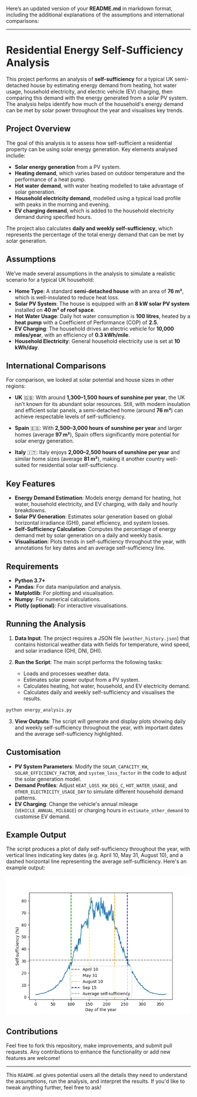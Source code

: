 Here’s an updated version of your **README.md** in markdown format, including the additional explanations of the assumptions and international comparisons:

---

# Residential Energy Self-Sufficiency Analysis

This project performs an analysis of **self-sufficiency** for a typical UK semi-detached house by estimating energy demand from heating, hot water usage, household electricity, and electric vehicle (EV) charging, then comparing this demand with the energy generated from a solar PV system. The analysis helps identify how much of the household's energy demand can be met by solar power throughout the year and visualises key trends.

## Project Overview

The goal of this analysis is to assess how self-sufficient a residential property can be using solar energy generation. Key elements analysed include:

- **Solar energy generation** from a PV system.
- **Heating demand**, which varies based on outdoor temperature and the performance of a heat pump.
- **Hot water demand**, with water heating modelled to take advantage of solar generation.
- **Household electricity demand**, modelled using a typical load profile with peaks in the morning and evening.
- **EV charging demand**, which is added to the household electricity demand during specified hours.

The project also calculates **daily and weekly self-sufficiency**, which represents the percentage of the total energy demand that can be met by solar generation.

## Assumptions

We’ve made several assumptions in the analysis to simulate a realistic scenario for a typical UK household:

- **Home Type**: A standard **semi-detached house** with an area of **76 m²**, which is well-insulated to reduce heat loss.
- **Solar PV System**: The house is equipped with an **8 kW solar PV system** installed on **40 m² of roof space**.
- **Hot Water Usage**: Daily hot water consumption is **100 litres**, heated by a **heat pump** with a Coefficient of Performance (COP) of **2.5**.
- **EV Charging**: The household drives an electric vehicle for **10,000 miles/year**, with an efficiency of **0.3 kWh/mile**.
- **Household Electricity**: General household electricity use is set at **10 kWh/day**.

## International Comparisons

For comparison, we looked at solar potential and house sizes in other regions:

- **UK** 🇬🇧: With around **1,300–1,500 hours of sunshine per year**, the UK isn’t known for its abundant solar resources. Still, with modern insulation and efficient solar panels, a semi-detached home (around **76 m²**) can achieve respectable levels of self-sufficiency.
  
- **Spain** 🇪🇸: With **2,500–3,000 hours of sunshine per year** and larger homes (average **97 m²**), Spain offers significantly more potential for solar energy generation.
  
- **Italy** 🇮🇹: Italy enjoys **2,000–2,500 hours of sunshine per year** and similar home sizes (average **81 m²**), making it another country well-suited for residential solar self-sufficiency.

## Key Features

- **Energy Demand Estimation**: Models energy demand for heating, hot water, household electricity, and EV charging, with daily and hourly breakdowns.
- **Solar PV Generation**: Estimates solar generation based on global horizontal irradiance (GHI), panel efficiency, and system losses.
- **Self-Sufficiency Calculation**: Computes the percentage of energy demand met by solar generation on a daily and weekly basis.
- **Visualisation**: Plots trends in self-sufficiency throughout the year, with annotations for key dates and an average self-sufficiency line.

## Requirements

- **Python 3.7+**
- **Pandas**: For data manipulation and analysis.
- **Matplotlib**: For plotting and visualisation.
- **Numpy**: For numerical calculations.
- **Plotly (optional)**: For interactive visualisations.

## Running the Analysis

1. **Data Input**: The project requires a JSON file (`weather_history.json`) that contains historical weather data with fields for temperature, wind speed, and solar irradiance (GHI, DNI, DHI).
   
2. **Run the Script**: The main script performs the following tasks:
   - Loads and processes weather data.
   - Estimates solar power output from a PV system.
   - Calculates heating, hot water, household, and EV electricity demand.
   - Calculates daily and weekly self-sufficiency and visualises the results.

```bash
python energy_analysis.py
```

3. **View Outputs**: The script will generate and display plots showing daily and weekly self-sufficiency throughout the year, with important dates and the average self-sufficiency highlighted.

## Customisation

- **PV System Parameters**: Modify the `SOLAR_CAPACITY_KW`, `SOLAR_EFFICIENCY_FACTOR`, and `system_loss_factor` in the code to adjust the solar generation model.
- **Demand Profiles**: Adjust `HEAT_LOSS_KW_DEG_C`, `HOT_WATER_USAGE`, and `OTHER_ELECTRICITY_USAGE_DAY` to simulate different household demand patterns.
- **EV Charging**: Change the vehicle's annual mileage (`VEHICLE_ANNUAL_MILEAGE`) or charging hours in `estimate_other_demand` to customise EV demand.

## Example Output

The script produces a plot of daily self-sufficiency throughout the year, with vertical lines indicating key dates (e.g. April 10, May 31, August 10), and a dashed horizontal line representing the average self-sufficiency. Here's an example output:

![Self-Sufficiency Plot](self_sufficiency_plot.png)

## Contributions

Feel free to fork this repository, make improvements, and submit pull requests. Any contributions to enhance the functionality or add new features are welcome!

---

This `README.md` gives potential users all the details they need to understand the assumptions, run the analysis, and interpret the results. If you'd like to tweak anything further, feel free to ask!